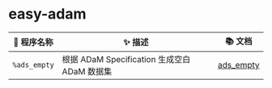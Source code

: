 # easy-adam

| 🧩 程序名称  | ✨ 描述                                      | 📚 文档                        |
| ------------ | -------------------------------------------- | ------------------------------ |
| `%ads_empty` | 根据 ADaM Specification 生成空白 ADaM 数据集 | [ads_empty](docs/ads_empty.md) |
